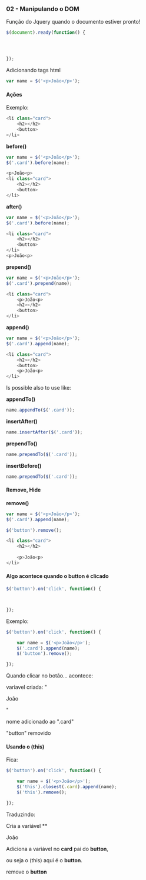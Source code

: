 ### 02 - Manipulando o DOM

Função do Jquery quando o documento estiver pronto!

```javascript
$(document).ready(function() {




});
```

Adicionando tags html

```javascript
var name = $('<p>João</p>');
```

#### Ações

Exemplo:

```javascript
<li class="card">
    <h2></h2>
    <button>
</li>
```

**before()**

```javascript
var name = $('<p>João</p>');
$('.card').before(name);

<p>João<p>
<li class="card">
    <h2></h2>
    <button>
</li>
```

**after()**

```javascript
var name = $('<p>João</p>');
$('.card').before(name);

<li class="card">
    <h2></h2>
    <button>
</li>
<p>João<p>
```

**prepend()**

```javascript
var name = $('<p>João</p>');
$('.card').prepend(name);

<li class="card">
    <p>João<p>
    <h2></h2>
    <button>
</li>
```

**append()**

```javascript
var name = $('<p>João</p>');
$('.card').append(name);

<li class="card">
    <h2></h2>
    <button>
    <p>João<p>
</li>
```

Is possible also to use like:

**appendTo()**

```javascript
name.appendTo($('.card'));
```

**insertAfter()**

```javascript
name.insertAfter($('.card'));
```

**prependTo()**

```javascript
name.prependTo($('.card'));
```

**insertBefore()**

```javascript
name.prependTo($('.card'));
```

#### Remove, Hide

**remove()**

```javascript
var name = $('<p>João</p>');
$('.card').append(name);

$('button').remove();

<li class="card">
    <h2></h2>
    
    <p>João<p>
</li>
```


#### Algo acontece quando o button é clicado

```javascript
$('button').on('click', function() {



});
```

Exemplo:

```javascript
$('button').on('click', function() {

    var name = $('<p>João</p>');
    $('.card').append(name);
    $('button').remove();

});
```

Quando clicar no botão... acontece:

variavel criada: "<p>João</p>"

nome adicionado ao ".card"

"button" removido


#### Usando o (this)

Fica:


```javascript
$('button').on('click', function() {

    var name = $('<p>João</p>');
    $('this').closest(.card).append(name);
    $('this').remove();

});
```

Traduzindo:

Cria a variável **<p>João</p>

Adiciona a variável no **card** pai do **button**, 

ou seja o (this) aqui é o **button**.

remove o **button**
